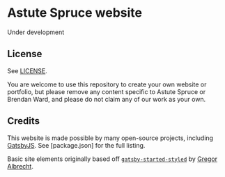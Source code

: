 # Astute Spruce website

Under development

## License

See [LICENSE](LICENSE).

You are welcome to use this repository to create your own website or portfolio, but please remove any content specific to Astute Spruce or Brendan Ward, and please do not claim any of our work as your own.

## Credits

This website is made possible by many open-source projects, including [GatsbyJS](https://www.gatsbyjs.org/). See [package.json] for the full listing.

Basic site elements originally based off [`gatsby-started-styled`](https://github.com/gregoralbrecht/gatsby-starter-styled) by [Gregor Albrecht](https://github.com/gregoralbrecht).
